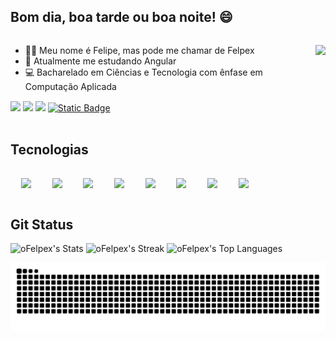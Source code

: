 ## Bom dia, boa tarde ou boa noite! 😄
<div style="display: inline-block">
  <ul>
    <img align="right" height="90" src="https://i.pinimg.com/originals/35/ac/8c/35ac8cf46b56cb4681a7c5055b818a89.gif" />
    <li>
      👨‍💻 Meu nome é Felipe, mas pode me chamar de Felpex
    </li>
    <li>
      📝 Atualmente me estudando Angular
    </li>
    <li>
      💻 Bacharelado em Ciências e Tecnologia com ênfase em Computação Aplicada
    </li>
  </ul>
</div>
<br>
<div> 
  <a href="https://www.linkedin.com/in/felpex/" target="_blank"><img src="https://img.shields.io/badge/-LinkedIn-%230077B5?style=for-the-badge&logo=linkedin&logoColor=white" target="_blank"></a> 
  <a href = "mailto:felipe95176@gmail.com"><img src="https://img.shields.io/badge/-Gmail-%23333?style=for-the-badge&logo=gmail&logoColor=white" target="_blank"></a>
  <a href="https://www.instagram.com/ofelpex/" target="_blank"><img src="https://img.shields.io/badge/-Instagram-%23E4405F?style=for-the-badge&logo=instagram&logoColor=white" target="_blank"></a>
  <a href="https://x.com/Felpex_br" target="_blank"><img alt="Static Badge" src="https://img.shields.io/badge/Twitter-303030?style=for-the-badge&logo=x&logoColor=white"></a>
</div>
<br>

## Tecnologias
<pre style="display: inline-block" align="center">
  <img align="center" height="85" src="https://cdn.jsdelivr.net/gh/devicons/devicon@latest/icons/angular/angular-original.svg" />    <img align="center" height="70" src="https://cdn.jsdelivr.net/gh/devicons/devicon@latest/icons/typescript/typescript-original.svg" />    <img align="center" height="70" src="https://cdn.jsdelivr.net/gh/devicons/devicon@latest/icons/html5/html5-original.svg" />    <img align="center" height="70" src="https://cdn.jsdelivr.net/gh/devicons/devicon@latest/icons/bootstrap/bootstrap-original.svg" />    <img align="center" height="70" src="https://cdn.jsdelivr.net/gh/devicons/devicon@latest/icons/tailwindcss/tailwindcss-original.svg" />    <img align="center" height="70" src="https://cdn.jsdelivr.net/gh/devicons/devicon@latest/icons/css3/css3-original.svg" />    <img align="center" height="70" src="https://cdn.jsdelivr.net/gh/devicons/devicon@latest/icons/javascript/javascript-original.svg" />    <img align="center" height="70" src="https://cdn.jsdelivr.net/gh/devicons/devicon@latest/icons/git/git-original.svg" />
</pre>
<br>

## Git Status
![oFelpex's Stats](https://github-readme-stats.vercel.app/api?username=oFelpex&theme=nord&show_icons=true&hide_border=true&count_private=true)
![oFelpex's Streak](https://github-readme-streak-stats.herokuapp.com/?user=oFelpex&theme=nord&hide_border=true)
![oFelpex's Top Languages](https://github-readme-stats.vercel.app/api/top-langs/?username=oFelpex&theme=nord&show_icons=true&hide_border=true&layout=compact)

<picture>
  <source media="(prefers-color-scheme: dark)" srcset="https://raw.githubusercontent.com/oFelpex/oFelpex/output/github-contribution-grid-snake-dark.svg">
  <source media="(prefers-color-scheme: light)" srcset="https://raw.githubusercontent.com/oFelpex/oFelpex/output/github-contribution-grid-snake.svg">
  <img alt="github contribution grid snake animation" src="https://raw.githubusercontent.com/oFelpex/oFelpex/output/github-contribution-grid-snake.svg">
</picture>

